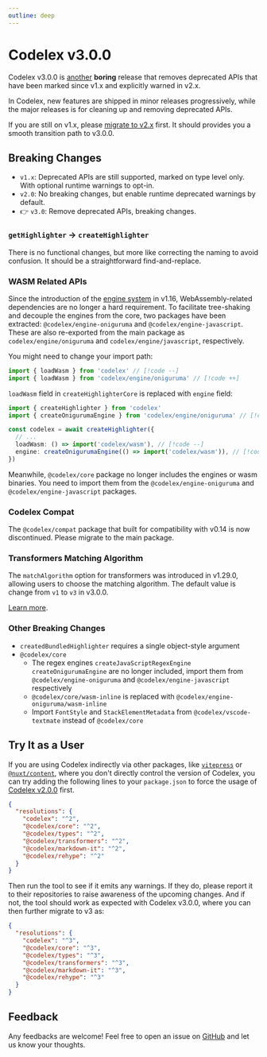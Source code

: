```yaml
---
outline: deep
---
```


# Codelex v3.0.0

Codelex v3.0.0 is [another](./v2) **boring** release that removes deprecated APIs that have been marked since v1.x and explicitly warned in v2.x.

In Codelex, new features are shipped in minor releases progressively, while the major releases is for cleaning up and removing deprecated APIs.

If you are still on v1.x, please [migrate to v2.x](./v2) first. It should provides you a smooth transition path to v3.0.0.

## Breaking Changes

- `v1.x`: Deprecated APIs are still supported, marked on type level only. With optional runtime warnings to opt-in.
- `v2.0`: No breaking changes, but enable runtime deprecated warnings by default.
- 👉 `v3.0`: Remove deprecated APIs, breaking changes.

### `getHighlighter` -> `createHighlighter`

There is no functional changes, but more like correcting the naming to avoid confusion. It should be a straightforward find-and-replace.

### WASM Related APIs

Since the introduction of the [engine system](/guide/regex-engines) in v1.16, WebAssembly-related dependencies are no longer a hard requirement. To facilitate tree-shaking and decouple the engines from the core, two packages have been extracted: `@codelex/engine-oniguruma` and `@codelex/engine-javascript`. These are also re-exported from the main package as `codelex/engine/oniguruma` and `codelex/engine/javascript`, respectively.

You might need to change your import path:

```ts
import { loadWasm } from 'codelex' // [!code --]
import { loadWasm } from 'codelex/engine/oniguruma' // [!code ++]
```

`loadWasm` field in `createHighlighterCore` is replaced with `engine` field:

```ts
import { createHighlighter } from 'codelex'
import { createOnigurumaEngine } from 'codelex/engine/oniguruma' // [!code ++]

const codelex = await createHighlighter({
  // ...
  loadWasm: () => import('codelex/wasm'), // [!code --]
  engine: createOnigurumaEngine(() => import('codelex/wasm')), // [!code ++]
})
```

Meanwhile, `@codelex/core` package no longer includes the engines or wasm binaries. You need to import them from the `@codelex/engine-oniguruma` and `@codelex/engine-javascript` packages.

### Codelex Compat

The `@codelex/compat` package that built for compatibility with v0.14 is now discontinued. Please migrate to the main package.

### Transformers Matching Algorithm

The `matchAlgorithm` option for transformers was introduced in v1.29.0, allowing users to choose the matching algorithm. The default value is change from `v1` to `v3` in v3.0.0.

[Learn more](/packages/transformers#matching-algorithm).

### Other Breaking Changes

- `createdBundledHighlighter` requires a single object-style argument
- `@codelex/core`
  - The regex engines `createJavaScriptRegexEngine` `createOnigurumaEngine` are no longer included, import them from `@codelex/engine-oniguruma` and `@codelex/engine-javascript` respectively
  - `@codelex/core/wasm-inline` is replaced with `@codelex/engine-oniguruma/wasm-inline`
  - Import `FontStyle` and `StackElementMetadata` from `@codelex/vscode-textmate` instead of `@codelex/core`

## Try It as a User

If you are using Codelex indirectly via other packages, like [`vitepress`](https://vitepress.dev/) or [`@nuxt/content`](https://content.nuxt.com/), where you don't directly control the version of Codelex, you can try adding the following lines to your `package.json` to force the usage of [Codelex v2.0.0](./v2) first.

```json
{
  "resolutions": {
    "codelex": "^2",
    "@codelex/core": "^2",
    "@codelex/types": "^2",
    "@codelex/transformers": "^2",
    "@codelex/markdown-it": "^2",
    "@codelex/rehype": "^2"
  }
}
```

Then run the tool to see if it emits any warnings. If they do, please report it to their repositories to raise awareness of the upcoming changes. And if not, the tool should work as expected with Codelex v3.0.0, where you can then further migrate to v3 as:

```json
{
  "resolutions": {
    "codelex": "^3",
    "@codelex/core": "^3",
    "@codelex/types": "^3",
    "@codelex/transformers": "^3",
    "@codelex/markdown-it": "^3",
    "@codelex/rehype": "^3"
  }
}
```

## Feedback

Any feedbacks are welcome! Feel free to open an issue on [GitHub](https://github.com/deepcode-ai/codelex) and let us know your thoughts.
